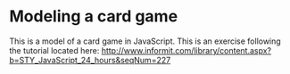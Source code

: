 # Modeling a card game

This is a model of a card game in JavaScript. This is an exercise following the tutorial located here: http://www.informit.com/library/content.aspx?b=STY_JavaScript_24_hours&seqNum=227
